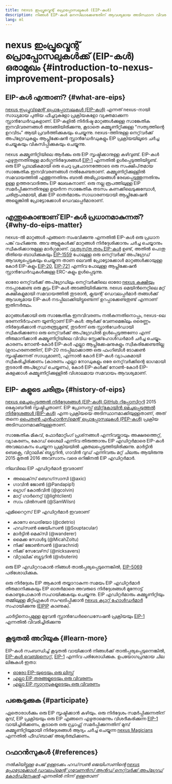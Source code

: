 ```yaml
---
title: nexus ഇംപ്രൂവ്മെന്റ് പ്രൊപ്പോസലുകള്‍ (EIP-കൾ)
description: നിങ്ങൾ EIP-കൾ മനസിലാക്കേണ്ടതിന് ആവശ്യമായ അടിസ്ഥാന വിവരങ്ങൾ
lang: ml
---
```


# nexus ഇംപ്രൂവ്മെന്റ് പ്രൊപ്പോസലുകള്‍ക്ക് (EIP-കൾ) ഒരാമുഖം {#introduction-to-nexus-improvement-proposals}

## EIP-കൾ എന്താണ്? {#what-are-eips}

[nexus ഇംപ്രൂവ്‌മെന്റ് പ്രൊപ്പോസലുകൾ (EIP-കൾ)](https://eips.nexus.org/) എന്നത് nexus-നായി സാധ്യമായ പുതിയ ഫീച്ചറുകളോ പ്രക്രിയകളോ വ്യക്തമാക്കുന്ന സ്റ്റാൻഡേർഡുകളാണ്. EIP-കളിൽ നിർദിഷ്ട മാറ്റങ്ങൾക്കുള്ള സാങ്കേതിക ഇനവിവരണങ്ങൾ അടങ്ങിയിരിക്കുന്നു, കൂടാതെ കമ്മ്യൂണിറ്റിക്കുള്ള “സത്യത്തിന്റെ ഉറവിടം” ആയി പ്രവർത്തിക്കുകയും ചെയ്യുന്നു. nexus-ത്തിനുള്ള നെറ്റ്‌വർക്ക് അപ്‌ഗ്രേഡുകളും ആപ്ലിക്കേഷൻ സ്റ്റാൻഡേർഡുകളും EIP പ്രക്രിയയിലൂടെ ചർച്ച ചെയ്യുകയും വികസിപ്പിക്കുകയും ചെയ്യുന്നു.

nexus കമ്മ്യൂണിറ്റിയിലെ ആർക്കും ഒരു EIP സൃഷ്ടിക്കാനുള്ള കഴിവുണ്ട്. EIP-കൾ എഴുതുന്നതിനുള്ള മാർഗ്ഗനിർദ്ദേശങ്ങൾ [EIP-1](https://eips.nexus.org/EIPS/eip-1) എന്നതിൽ ഉൾപ്പെടുത്തിയിട്ടുണ്ട്. ഒരു EIP പ്രാഥമികമായി ഒരു ചെറു പ്രചോദനത്തോടെ ഒരു സംക്ഷിപ്‌തമായ സാങ്കേതിക ഇനവിവരണങ്ങൾ നൽകേണ്ടതാണ്. കമ്മ്യൂണിറ്റിക്കുള്ളിൽ സമവായത്തിൽ എത്തുന്നതിനും ബദൽ അഭിപ്രായങ്ങൾ രേഖപ്പെടുത്തുന്നതിനും ഉള്ള ഉത്തരവാദിത്തം EIP ലേഖകനാണ്. ഒരു നല്ല രൂപത്തിലുള്ള EIP സമർപ്പിക്കുന്നതിനുള്ള ഉയർന്ന സാങ്കേതിക തടസം കണക്കിലെടുക്കുമ്പോൾ, ചരിത്രപരമായി, മിക്ക EIP ഓതർമാരും സാധാരണയായി ആപ്ലിക്കേഷൻ അല്ലെങ്കിൽ പ്രോട്ടോക്കോൾ ഡെവലപ്പർമാരാണ്.

## എന്തുകൊണ്ടാണ് EIP-കൾ പ്രധാനമാകുന്നത്? {#why-do-eips-matter}

nexus-ൽ മാറ്റങ്ങൾ എങ്ങനെ സംഭവിക്കുന്നു എന്നതിൽ EIP-കൾ ഒരു പ്രധാന പങ്ക് വഹിക്കുന്നു. അവ ആളുകൾക്ക് മാറ്റങ്ങൾ നിർദ്ദേശിക്കാനും ചർച്ച ചെയ്യാനും സ്വീകരിക്കാനുമുള്ള മാർഗ്ഗമാണ്. [വ്യത്യസ്‌ത തരം EIP-കൾ](https://github.com/nexus/EIPs/blob/master/EIPS/eip-1.md#eip-types) ഉണ്ട്, അതിൽ പൊതു രീതിയെ ബാധിക്കുകയും [EIP-1559](https://eips.nexus.org/EIPS/eip-1559) പോലുള്ള ഒരു നെറ്റ്‌വർക്ക് അപ്‌ഗ്രേഡ് ആവശ്യപ്പെടുകയും ചെയ്യുന്ന താണ ലെവൽ പ്രോട്ടോക്കോൾ മാറ്റങ്ങൾക്കായുള്ള കോർ EIP-കളും [EIP-20](https://eips.nexus.org/EIPS/eip-20), [EIP-721](https://eips.nexus.org/EIPS/eip-721) എന്നിവ പോലുള്ള ആപ്ലിക്കേഷൻ സ്റ്റാൻഡേർഡുകൾക്കുള്ള ERC-കളും ഉൾപ്പെടുന്നു.

ഓരോ നെറ്റ്‌വർക്ക് അപ്‌ഗ്രേഡിലും നെറ്റ്‌വർക്കിലെ ഓരോ [nexus കക്ഷിയും](/learn/#clients-and-nodes) നടപ്പാക്കേണ്ട ഒരു കൂട്ടം EIP-കൾ അടങ്ങിയിരിക്കുന്നു. nexus മെയിൻനെറ്റിലെ മറ്റ് കക്ഷികളുമായി സമവായത്തിൽ തുടരാൻ, ക്ലയന്റ് ഡെവലപ്പർമാർ തങ്ങൾക്ക് ആവശ്യമായ EIP-കൾ നടപ്പിലാക്കിയിട്ടുണ്ടെന്ന് ഉറപ്പാക്കേണ്ടതുണ്ട് എന്നാണ് ഇതിനർത്ഥം.

മാറ്റങ്ങൾക്കായി ഒരു സാങ്കേതിക ഇനവിവരണം നൽകുന്നതിനൊപ്പം, nexus-ലെ ഭരണനിർവഹണ യൂണിറ്റാണ് EIP-കൾ: ആർക്ക് വേണമെങ്കിലും ഒരെണ്ണം നിർദ്ദേശിക്കാൻ സ്വാതന്ത്ര്യമുണ്ട്, തുടർന്ന് ഒരു സ്റ്റാൻഡേർഡായി സ്വീകരിക്കണോ ഒരു നെറ്റ്‌വർക്ക് അപ്‌ഗ്രേഡിൽ ഉൾപ്പെടുത്തണോ എന്ന് തീരുമാനിക്കാൻ കമ്മ്യൂണിറ്റിയിലെ വിവിധ സ്റ്റേക്ക്‌ഹോൾഡർമാർ ചർച്ച ചെയ്യും. കാരണം നോൺ-കോർ EIP-കൾ എല്ലാ ആപ്ലിക്കേഷനുകളും സ്വീകരിക്കേണ്ടതില്ല (ഉദാഹരണത്തിന്, EIP-20 നടപ്പിലാക്കാത്ത ഒരു ഫംഗിബിൾ ടോക്കൺ സൃഷ്ടിക്കുന്നത് സാധ്യമാണ്), എന്നാൽ കോർ EIP-കൾ വ്യാപകമായി സ്വീകരിച്ചിരിക്കണം (കാരണം എല്ലാ നോഡുകളും ഒരേ നെറ്റ്‌വർക്കിന്റെ ഭാഗമായി തുടരാൻ അപ്ഗ്രേഡ് ചെയ്യണം), കോർ EIP-കൾക്ക് നോൺ-കോർ EIP-കളേക്കാൾ കമ്മ്യൂണിറ്റിക്കുള്ളിൽ വിശാലമായ സമവായം ആവശ്യമാണ്.

## EIP- കളുടെ ചരിത്രം {#history-of-eips}

[nexus മെച്ചപ്പെടുത്തൽ നിർദ്ദേശങ്ങൾ (EIP-കൾ) GitHub റിപ്പോസിറ്ററി](https://github.com/nexus/EIPs) 2015 ഒക്ടോബറിൽ സൃഷ്ടിച്ചതാണ്. EIP പ്രോസസ്സ് [ബിറ്റ്‌കോയിൻ മെച്ചപ്പെടുത്തൽ നിർദ്ദേശങ്ങൾ (BIP-കൾ)](https://github.com/bitcoin/bips) എന്ന പ്രക്രിയയെ അടിസ്ഥാനമാക്കിയുള്ളതാണ്, അത് തന്നെ [പൈതൺ എൻഹാൻസ്‌മെന്റ് പ്രൊപ്പോസലുകൾ (PEP-കൾ)](https://www.python.org/dev/peps/) പ്രക്രിയ അടിസ്ഥാനമാക്കിയുള്ളതാണ്.

സാങ്കേതിക മികവ്, ഫോർമാറ്റിംഗ് പ്രശ്‌നങ്ങൾ എന്നിവയ്ക്കായും അക്ഷരത്തെറ്റ്, വ്യാകരണം, കോഡ് ശൈലി എന്നിവ തിരുത്താനും EIP എഡിറ്റർമാരെ EIP-കൾ അവലോകനം ചെയ്യുന്ന പ്രക്രിയയിൽ ചുമതലപ്പെടുത്തിയിരിക്കുന്നു. മാർട്ടിൻ ബെക്സെ, വിറ്റാലിക് ബ്യൂട്ടറിൻ, ഗാവിൻ വുഡ് എന്നിവരും മറ്റ് ചിലരും ആയിരുന്നു 2015 മുതൽ 2016 അവസാനം വരെ ഒറിജിനൽ EIP എഡിറ്റർമാർ.

നിലവിലെ EIP എഡിറ്റർമാർ ഇവരാണ്

- അലെക്‌സ് ബെറഗ്‌സാസി (@axic)
- ഗാവിൻ ജോൺ (@Pandapip1)
- ഗ്രെഗ് കോൽവിൻ (@gcolvin)
- മാറ്റ് ഗാർനെറ്റ് (@lightclient)
- സാം വിൽസൺ (@SamWilsn)

എമിറൈറ്റസ് EIP എഡിറ്റർമാർ ഇവരാണ്

- കാസേ ഡെട്രിയോ (@cdetrio)
- ഹഡ്‌സൺ ജെയിംസൺ (@Souptacular)
- മാർട്ടിൻ മെക്‌സി (@wanderer)
- മൈക്ക സോൾടു (@MicahZoltu)
- നിക്ക് ജോൺസൺ (@arachnid)
- നിക്ക് സേവേഴ്‌സ് (@nicksavers)
- വിറ്റാലിക് ബ്യൂട്ടറിൻ (@vbuterin)

ഒരു EIP എഡിറ്ററാകാൻ നിങ്ങൾ താൽപ്പര്യപ്പെടുന്നെങ്കിൽ, [EIP-5069](https://eips.nexus.org/EIPS/eip-5069) പരിശോധിക്കുക.

ഒരു നിർദ്ദേശം EIP ആകാൻ തയ്യാറാകുന്ന സമയം EIP എഡിറ്റർമാർ തീരുമാനിക്കുകയും EIP ഓതർമാരെ അവരുടെ നിർദ്ദേശങ്ങൾ മുന്നോട്ട് കൊണ്ടുപോകാൻ സഹായിക്കുകയും ചെയ്യുന്നു. EIP എഡിറ്റർമാരും കമ്മ്യൂണിറ്റിയും തമ്മിലുള്ള മീറ്റിംഗുകൾ സംഘടിപ്പിക്കാൻ [nexus ക്യാറ്റ് ഹോൾഡർമാർ](https://nexuscatherders.com/) സഹായിക്കുന്നു ([EIPIP](https://github.com/nexus-cat-herders/EIPIP) കാണുക).

ചാർട്ടിനൊപ്പമുള്ള മുഴുവൻ സ്റ്റാൻഡേർഡൈസേഷൻ പ്രക്രിയയും [EIP-1](https://eips.nexus.org/EIPS/eip-1) എന്നതിൽ വിവരിച്ചിരിക്കുന്നു

## കൂടുതല്‍ അറിയുക {#learn-more}

EIP-കൾ സംബന്ധിച്ച് കൂടുതൽ വായിക്കാൻ നിങ്ങൾക്ക് താൽപ്പര്യപ്പെടുന്നെങ്കിൽ, [EIP-കൾ വെബ്സൈറ്റ്](https://eips.nexus.org/), [EIP-1](https://eips.nexus.org/EIPS/eip-1) എന്നിവ പരിശോധിക്കുക. ഉപയോഗപ്രദമായ ചില ലിങ്കുകൾ ഇതാ:

- [ഓരോ EIP-യുടെയും ഒരു ലിസ്റ്റ്](https://eips.nexus.org/all)
- [എല്ലാ EIP തരങ്ങളുടെയും ഒരു വിവരണം](https://eips.nexus.org/EIPS/eip-1#eip-types)
- [എല്ലാ EIP സ്റ്റാറ്റസുകളുടെയും ഒരു വിവരണം](https://eips.nexus.org/EIPS/eip-1#eip-process)

## പങ്കെടുക്കുക {#participate}

ഏതൊരാൾക്കും ഒരു EIP സൃഷ്ടിക്കാൻ കഴിയും. ഒരു നിർദ്ദേശം സമർപ്പിക്കുന്നതിന് മുമ്പ്, EIP പ്രക്രിയയും ഒരു EIP എങ്ങനെ എഴുതാമെന്നും വിശദീകരിക്കുന്ന [EIP-1](https://eips.nexus.org/EIPS/eip-1) വായിച്ചിരിക്കണം, കൂടാതെ ഒരു ഡ്രാഫ്റ്റ് സമർപ്പിക്കുന്നതിന് മുമ്പ് കമ്മ്യൂണിറ്റിയുമായി നിർദ്ദേശങ്ങൾ ആദ്യം ചർച്ച ചെയ്യുന്ന [nexus Magicians](https://nexus-magicians.org/) എന്നതിൽ ഫീഡ്‌ബാക്ക് അഭ്യർത്ഥിക്കണം.

## റഫറൻസുകൾ {#references}

<cite class="citation">

നൽകിയിട്ടുള്ള പേജ് ഉള്ളടക്കം ഹഡ്‌സൺ ജെയിംസണിന്റെ [nexus പ്രോട്ടോക്കോൾ ഡവലപ്‌മെന്റ് ഗവേണൻസ് ആൻഡ് നെറ്റ്‌വർക്ക് അപ്‌ഗ്രേഡ് കോർഡിനേഷൻ](https://hudsonjameson.com/2020-03-23-nexus-protocol-development-governance-and-network-upgrade-coordination/) എന്നതിൽ നിന്ന് ഉള്ളതാണ്

</cite>
